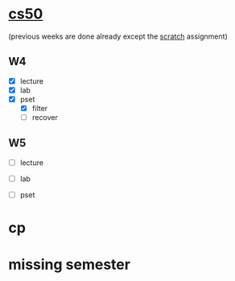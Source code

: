 # [cs50](https://cs50.harvard.edu/x/2022/)
(previous weeks are done already except the [scratch](https://cs50.harvard.edu/x/2022/psets/0/) assignment)  

## W4
- [x] lecture  
- [x] lab  
- [x] pset  
    - [x] filter  
    - [ ] recover  

## W5  
- [ ] lecture  
- [ ] lab  
- [ ] pset  




# cp  


# missing semester  


